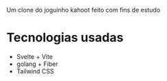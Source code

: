 Um clone do joguinho kahoot feito com fins de estudo</br>
# Tecnologias usadas
<ul>
  <li>Svelte + Vite</li>
  <li>golang + Fiber</li>
  <li>Tailwind CSS</li>
</ul>
